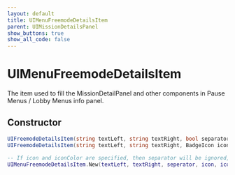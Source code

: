 ```yaml
---
layout: default
title: UIMenuFreemodeDetailsItem
parent: UIMissionDetailsPanel
show_buttons: true
show_all_code: false
---
```


# UIMenuFreemodeDetailsItem

The item used to fill the MissionDetailPanel and other components in Pause Menus / Lobby Menus info panel.

## Constructor

```c#
UIFreemodeDetailsItem(string textLeft, string textRight, bool separator)
UIFreemodeDetailsItem(string textLeft, string textRight, BadgeIcon icon, HudColor iconColor = HudColor.HUD_COLOUR_FREEMODE, bool tick = false)
```

```lua
-- If icon and iconColor are specified, then separator will be ignored, also icon is a Badge.. the same used for normal UIMenuItems
UIMenuFreemodeDetailsItem.New(textLeft, textRight, seperator, icon, iconColor, tick) 
```
